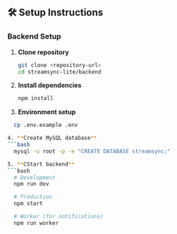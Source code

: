 ## 🛠️ Setup Instructions

### Backend Setup

1. **Clone repository**
   ```bash
   git clone <repository-url>
   cd streamsync-lite/backend

2. **Install dependencies**
   ```bash
   npm install

3. **Environment setup**
  ```bash
    cp .env.example .env

4. **Create MySQL database**
  ```bash
    mysql -u root -p -e "CREATE DATABASE streamsync;"

5. **CStart backend**
  ```bash
    # Development
    npm run dev

    # Production
    npm start

    # Worker (for notifications)
    npm run worker


  